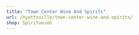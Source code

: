 ```yaml
---
title: "Town Center Wine And Spirits"
url: /hyattsville/town-center-wine-and-spirits/
shop: Spirituosen
---
```

